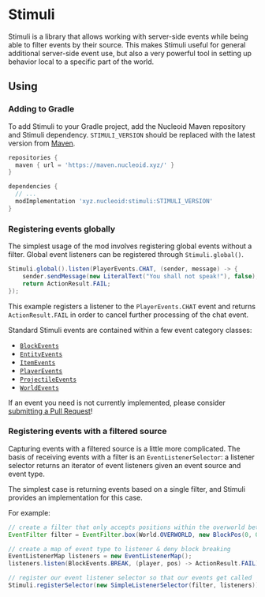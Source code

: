 # Stimuli
Stimuli is a library that allows working with server-side events while being able to filter events by their source.
This makes Stimuli useful for general additional server-side event use, but also a very powerful tool in setting up
behavior local to a specific part of the world.

## Using

### Adding to Gradle
To add Stimuli to your Gradle project, add the Nucleoid Maven repository and Stimuli dependency.
`STIMULI_VERSION` should be replaced with the latest version from [Maven](https://maven.nucleoid.xyz/xyz/nucleoid/stimuli).
```gradle
repositories {
  maven { url = 'https://maven.nucleoid.xyz/' }
}

dependencies {
  // ...
  modImplementation 'xyz.nucleoid:stimuli:STIMULI_VERSION'
}
```

### Registering events globally
The simplest usage of the mod involves registering global events without a filter. Global event listeners can be
registered through `Stimuli.global()`. 

```java
Stimuli.global().listen(PlayerEvents.CHAT, (sender, message) -> {
    sender.sendMessage(new LiteralText("You shall not speak!"), false);
    return ActionResult.FAIL;
});
```

This example registers a listener to the `PlayerEvents.CHAT` event and returns `ActionResult.FAIL` in order to cancel
further processing of the chat event.

Standard Stimuli events are contained within a few event category classes:
 - [`BlockEvents`](https://github.com/NucleoidMC/stimuli/blob/main/src/main/java/xyz/nucleoid/stimuli/event/BlockEvents.java)
 - [`EntityEvents`](https://github.com/NucleoidMC/stimuli/blob/main/src/main/java/xyz/nucleoid/stimuli/event/EntityEvents.java)
 - [`ItemEvents`](https://github.com/NucleoidMC/stimuli/blob/main/src/main/java/xyz/nucleoid/stimuli/event/ItemEvents.java)
 - [`PlayerEvents`](https://github.com/NucleoidMC/stimuli/blob/main/src/main/java/xyz/nucleoid/stimuli/event/PlayerEvents.java)
 - [`ProjectileEvents`](https://github.com/NucleoidMC/stimuli/blob/main/src/main/java/xyz/nucleoid/stimuli/event/ProjectileEvents.java)
 - [`WorldEvents`](https://github.com/NucleoidMC/stimuli/blob/main/src/main/java/xyz/nucleoid/stimuli/event/WorldEvents.java)

If an event you need is not currently implemented, please consider [submitting a Pull Request](https://github.com/NucleoidMC/stimuli/compare)!

### Registering events with a filtered source
Capturing events with a filtered source is a little more complicated. The basis of receiving events with a filter is an
`EventListenerSelector`: a listener selector returns an iterator of event listeners given an event source and event type.

The simplest case is returning events based on a single filter, and Stimuli provides an implementation for this case.

For example:
```java
// create a filter that only accepts positions within the overworld between (0; 0; 0) and (16; 256; 16)
EventFilter filter = EventFilter.box(World.OVERWORLD, new BlockPos(0, 0, 0), new BlockPos(16, 256, 16));

// create a map of event type to listener & deny block breaking
EventListenerMap listeners = new EventListenerMap();
listeners.listen(BlockEvents.BREAK, (player, pos) -> ActionResult.FAIL);

// register our event listener selector so that our events get called
Stimuli.registerSelector(new SimpleListenerSelector(filter, listeners));
```
